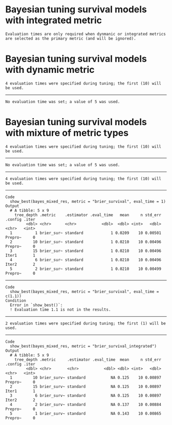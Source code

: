 # Bayesian tuning survival models with integrated metric

    Evaluation times are only required when dynmanic or integrated metrics are selected as the primary metric (and will be ignored).

# Bayesian tuning survival models with dynamic metric

    4 evaluation times were specified during tuning; the first (10) will be used.

---

    No evaluation time was set; a value of 5 was used.

# Bayesian tuning survival models with mixture of metric types

    4 evaluation times were specified during tuning; the first (10) will be used.

---

    No evaluation time was set; a value of 5 was used.

---

    4 evaluation times were specified during tuning; the first (10) will be used.

---

    Code
      show_best(bayes_mixed_res, metric = "brier_survival", eval_time = 1)
    Output
      # A tibble: 5 x 9
        tree_depth .metric    .estimator .eval_time   mean     n std_err .config .iter
             <dbl> <chr>      <chr>           <dbl>  <dbl> <int>   <dbl> <chr>   <int>
      1          1 brier_sur~ standard            1 0.0209    10 0.00501 Prepro~     0
      2         10 brier_sur~ standard            1 0.0210    10 0.00496 Prepro~     0
      3         15 brier_sur~ standard            1 0.0210    10 0.00496 Iter1       1
      4          6 brier_sur~ standard            1 0.0210    10 0.00496 Iter2       2
      5          2 brier_sur~ standard            1 0.0210    10 0.00499 Prepro~     0

---

    Code
      show_best(bayes_mixed_res, metric = "brier_survival", eval_time = c(1.1))
    Condition
      Error in `show_best()`:
      ! Evaluation time 1.1 is not in the results.

---

    2 evaluation times were specified during tuning; the first (1) will be used.

---

    Code
      show_best(bayes_mixed_res, metric = "brier_survival_integrated")
    Output
      # A tibble: 5 x 9
        tree_depth .metric     .estimator .eval_time  mean     n std_err .config .iter
             <dbl> <chr>       <chr>           <dbl> <dbl> <int>   <dbl> <chr>   <int>
      1         10 brier_surv~ standard           NA 0.125    10 0.00897 Prepro~     0
      2         15 brier_surv~ standard           NA 0.125    10 0.00897 Iter1       1
      3          6 brier_surv~ standard           NA 0.125    10 0.00897 Iter2       2
      4          2 brier_surv~ standard           NA 0.137    10 0.00884 Prepro~     0
      5          1 brier_surv~ standard           NA 0.143    10 0.00865 Prepro~     0

